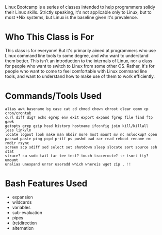 <!-- TITLE: Linux Bootcamp -->
<!-- SUBTITLE: Solidify your Linux skills -->

Linux Bootcamp is a series of classes intended to help programmers solidy their Linux skills. Strictly speaking, it's not applicable only to Linux, but to most \*Nix systems, but Linux is the baseline given it's prevalence.

# Who This Class is For
This class is for everyone! But it's primarily aimed at programmers who use Linux command line tools to some degree, and who want to understand them better. This isn't an introduction to the internals of Linux, nor a class for people who want to switch to Linux from some other OS. Rather, it's for people who want to come to feel comfortable with Linux command line tools, and want to understand how to make use of them to work efficiently.
# Commands/Tools Used
```
alias awk basename bg case cat cd chmod chown chroot clear comm cp cron/crontab 
curl diff dig? echo egrep env exit export expand fgrep file find ftp gawk
getopts grep gzip head history hostname ifconfig join kill/killall less link/ln
locate logout look make man mkdir more most mount mv nc nslookup? open
passwd paste ping popd pritf ps pushd pwd rar read reboot rename rm rmdir rsync
screen scp sdiff sed select set shutdown sleep slocate sort source ssh stat
strace? su sudo tail tar tee test? touch traceroute? tr tsort tty? umount
unalias unexpand unrar useradd which whereis wget zip . !!
```
# Bash Features Used
* expansion
* wildcards
* variables
* sub-evaluation
* pipes
* (re)direction
* alternation